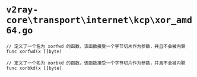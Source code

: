 # `v2ray-core\transport\internet\kcp\xor_amd64.go`

```
// 定义了一个名为 xorfwd 的函数，该函数接受一个字节切片作为参数，并且不会被内联
func xorfwd(x []byte)

// 定义了一个名为 xorbkd 的函数，该函数接受一个字节切片作为参数，并且不会被内联
func xorbkd(x []byte)
```